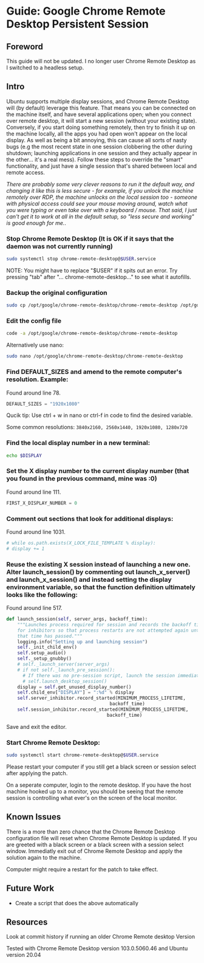 # Guide: Google Chrome Remote Desktop Persistent Session

## Foreword

This guide will not be updated. I no longer user Chrome Remote Desktop as I switched to a headless setup.

## Intro

Ubuntu supports multiple display sessions, and Chrome Remote Desktop will (by default) leverage this feature. That means you can be connected on the machine itself, and have several applications open; when you connect over remote desktop, it will start a new session (without your existing state). Conversely, if you start doing something remotely, then try to finish it up on the machine locally, all the apps you had open won't appear on the local display. As well as being a bit annoying, this can cause all sorts of nasty bugs (e.g the most recent state in one session clobbering the other during shutdown; launching applications in one session and they actually appear in the other... it's a real mess). Follow these steps to override the "smart" functionality, and just have a single session that's shared between local and remote access.

*There are probably some very clever reasons to run it the default way, and changing it like this is less secure - for example, if you unlock the machine remotely over RDP, the machine unlocks on the local session too - someone with physical access could see your mouse moving around, watch what you were typing or even take over with a keyboard / mouse. That said, I just can't get it to work at all in the default setup, so "less secure and working" is good enough for me.*.

### Stop Chrome Remote Desktop (It is OK if it says that the daemon was not currently running)

```sh
sudo systemctl stop chrome-remote-desktop@$USER.service
```

NOTE: You might have to replace "$USER" if it spits out an error. Try pressing "tab" after "... chrome-remote-desktop..." to see what it autofills.

### Backup the original configuration

```sh
sudo cp /opt/google/chrome-remote-desktop/chrome-remote-desktop /opt/google/chrome-remote-desktop/chrome-remote-desktop.original
```

### Edit the config file

```sh
code -a /opt/google/chrome-remote-desktop/chrome-remote-desktop
```

Alternatively use nano:

```sh
sudo nano /opt/google/chrome-remote-desktop/chrome-remote-desktop
```

### Find DEFAULT_SIZES and amend to the remote computer's resolution. Example:

Found around line 78.

```python
DEFAULT_SIZES = "1920x1080"
```

Qucik tip: Use ctrl + w in nano or ctrl-f in code to find the desired variable.

Some common resolutions: ``3840x2160, 2560x1440, 1920x1080, 1280x720``


### Find the local display number in a new terminal:

```sh
echo $DISPLAY
```

### Set the X display number to the current display number (that you found in the previous command, mine was :0)

Found around line 111.

```python
FIRST_X_DISPLAY_NUMBER = 0
```

### Comment out sections that look for additional displays:

Found around line 1031.

```python
# while os.path.exists(X_LOCK_FILE_TEMPLATE % display):
# display += 1
```

### Reuse the existing X session instead of launching a new one. Alter launch_session() by commenting out launch_x_server() and launch_x_session() and instead setting the display environment variable, so that the function definition ultimately looks like the following:

Found around line 517.

```python
def launch_session(self, server_args, backoff_time):
    """Launches process required for session and records the backoff time
    for inhibitors so that process restarts are not attempted again until
    that time has passed."""
    logging.info("Setting up and launching session")
    self._init_child_env()
    self.setup_audio()
    self._setup_gnubby()
    # self._launch_server(server_args)
    # if not self._launch_pre_session():
      # If there was no pre-session script, launch the session immediately.
      # self.launch_desktop_session()
    display = self.get_unused_display_number()
    self.child_env["DISPLAY"] = ":%d" % display
    self.server_inhibitor.record_started(MINIMUM_PROCESS_LIFETIME,
                                      backoff_time)
    self.session_inhibitor.record_started(MINIMUM_PROCESS_LIFETIME,
                                     backoff_time)
```

Save and exit the editor.

### Start Chrome Remote Desktop:

```sh
sudo systemctl start chrome-remote-desktop@$USER.service
```

Please restart your computer if you still get a black screen or session select after applying the patch.

On a seperate computer, login to the remote desktop. If you have the host machine hooked up to a monitor, you should be seeing that the remote session is controlling what ever's on the screen of the local monitor.

## Known Issues

There is a more than zero chance that the Chrome Remote Desktop configuration file will reset when Chrome Remote Desktop is updated. If you are greeted with a black screen or a black screen with a session select window. Immediatly exit out of Chrome Remote Desktop and apply the solution again to the machine.

Computer might require a restart for the patch to take effect.

## Future Work

* Create a script that does the above automatically

## Resources

Look at commit history if running an older Chrome Remote desktop Version

Tested with Chrome Remote Desktop version 103.0.5060.46 and Ubuntu version 20.04
